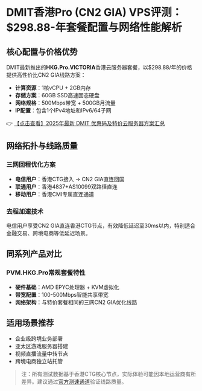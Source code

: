 # DMIT香港Pro (CN2 GIA) VPS评测：$298.88-年套餐配置与网络性能解析

## 核心配置与价格优势
DMIT最新推出的**HKG.Pro.VICTORIA**香港云服务器套餐，以$298.88/年的价格提供高性价比CN2 GIA线路方案：
- **计算资源**：1核vCPU + 2GB内存
- **存储方案**：60GB SSD高速固态硬盘
- **网络规格**：500Mbps带宽 + 500GB月流量
- **IP配置**：包含1个IPv4地址和IPv6/64子网

👉 [【点击查看】2025年最新 DMIT 优惠码及特价云服务器方案汇总](https://bit.ly/dmit_coupon)

## 网络拓扑与线路质量
### 三网回程优化方案
- **电信用户**：香港CTG接入 → CN2 GIA直连回国
- **联通用户**：香港4837+AS10099双路径直连
- **移动用户**：香港CMI专属直连通道

### 去程加速技术
电信用户享受CN2 GIA直连香港CTG节点，有效降低延迟至30ms以内，特别适合金融交易、跨境电商等低延迟场景。

## 同系列产品对比
### PVM.HKG.Pro常规套餐特性
- **硬件基础**：AMD EPYC处理器 + KVM虚拟化
- **带宽配置**：100-500Mbps智能共享带宽
- **网络架构**：与特价套餐相同的三网CN2 GIA优化线路

## 适用场景推荐
- 企业级跨境业务部署
- 亚太区游戏服务器搭建
- 视频直播流量中转节点
- 跨境电商独立站托管

> 注：所有测试数据基于香港CTG核心节点，实际体验可能因本地运营商有所差异。建议通过[官方测速通道](https://bit.ly/dmit_coupon)验证线路质量。